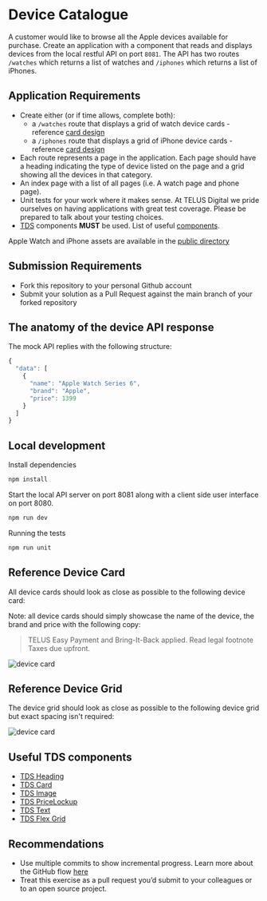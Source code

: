 # Device Catalogue

A customer would like to browse all the Apple devices available for purchase. Create an application with a component that reads and displays devices from the local restful API on port `8081`.
The API has two routes `/watches` which returns a list of watches and `/iphones` which returns a list of iPhones.

## Application Requirements

* Create either (or if time allows, complete both):
    * a `/watches` route that displays a grid of watch device cards - reference [card design](#reference-device-card)
    * a `/iphones` route that displays a grid of iPhone device cards - reference [card design](#reference-device-card)
* Each route represents a page in the application. Each page should have a heading indicating the type of device listed on the page and a grid showing all the devices in that category.
* An index page with a list of all pages (i.e. A watch page and phone page).
* Unit tests for your work where it makes sense. At TELUS Digital we pride ourselves on having applications with great test coverage. Please be prepared to talk about your testing choices.
* [TDS](https://tds.telus.com/components/index.html) components **MUST** be used. List of useful [components](#useful-tds-components).

Apple Watch and iPhone assets are available in the [public directory](/public/images)

## Submission Requirements

* Fork this repository to your personal Github account
* Submit your solution as a Pull Request against the main branch of your forked repository

## The anatomy of the device API response

The mock API replies with the following structure:

```javascript
{
  "data": [
    {
      "name": "Apple Watch Series 6",
      "brand": "Apple",
      "price": 1399
    }
  ]
}
```

## Local development

Install dependencies

```sh
npm install
```

Start the local API server on port 8081 along with a client side user interface on port 8080.

```sh
npm run dev
```

Running the tests

```sh
npm run unit
```

## Reference Device Card

All device cards should look as close as possible to the following device card:

Note: all device cards should simply showcase the name of the device, the brand and price with the following copy:

> TELUS Easy Payment and Bring-It-Back applied. Read legal footnote Taxes due upfront.

![device card](https://github.com/telus/device-catalogue/blob/master/public/images/device-card.png)

## Reference Device Grid

The device grid should look as close as possible to the following device grid but exact spacing isn't required:

![device card](https://github.com/telus/device-catalogue/blob/master/public/images/device-grid.png)

## Useful TDS components

* [TDS Heading](https://tds.telus.com/components/index.html#/Typography?id=heading)
* [TDS Card](https://tds.telus.com/components/index.html#/Content?id=card)
* [TDS Image](https://tds.telus.com/components/index.html#/Content?id=image)
* [TDS PriceLockup](https://tds.telus.com/components/index.html#/Typography?id=pricelockup)
* [TDS Text](https://tds.telus.com/components/index.html#/Typography?id=text)
* [TDS Flex Grid](https://tds.telus.com/components/index.html#/Layout?id=flexgrid)

## Recommendations

* Use multiple commits to show incremental progress. Learn more about the GitHub flow [here](https://guides.github.com/introduction/flow/)
* Treat this exercise as a pull request you’d submit to your colleagues or to an open source project.
